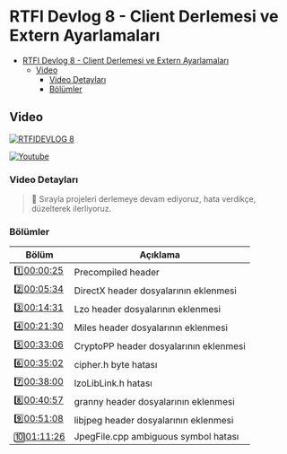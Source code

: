 # RTFI Devlog 8 - Client Derlemesi ve Extern Ayarlamaları

- [RTFI Devlog 8 - Client Derlemesi ve Extern Ayarlamaları](#rtfi-devlog-8---client-derlemesi-ve-extern-ayarlamaları)
  - [Video](#video)
    - [Video Detayları](#video-detayları)
    - [Bölümler](#bölümler)

## Video

[![RTFIDEVLOG 8](https://img.youtube.com/vi/fYl4YG48FHE/0.jpg)](https://youtu.be/fYl4YG48FHE)

[![Youtube](https://img.shields.io/youtube/views/fYl4YG48FHE?style=social&label=Görüntüleme)](https://youtu.be/fYl4YG48FHE)

### Video Detayları

> 💬 Sırayla projeleri derlemeye devam ediyoruz, hata verdikçe, düzelterek ilerliyoruz.

### Bölümler

| Bölüm | Açıklama |
| --- | --- |
| 1️⃣[00:00:25](https://youtu.be/fYl4YG48FHE?t=25) | Precompiled header |
| 2️⃣[00:05:34](https://youtu.be/fYl4YG48FHE?t=334) | DirectX header dosyalarının eklenmesi |
| 3️⃣[00:14:31](https://youtu.be/fYl4YG48FHE?t=874) | Lzo header dosyalarının eklenmesi |
| 4️⃣[00:21:30](https://youtu.be/fYl4YG48FHE?t=1290) | Miles header dosyalarının eklenmesi |
| 5️⃣[00:33:06](https://youtu.be/fYl4YG48FHE?t=1986) | CryptoPP header dosyalarının eklenmesi |
| 6️⃣[00:35:02](https://youtu.be/fYl4YG48FHE?t=2102) | cipher.h byte hatası |
| 7️⃣[00:38:00](https://youtu.be/fYl4YG48FHE?t=2280) | lzoLibLink.h hatası |
| 8️⃣[00:40:57](https://youtu.be/fYl4YG48FHE?t=2457) | granny header dosyalarının eklenmesi |
| 9️⃣[00:51:08](https://youtu.be/fYl4YG48FHE?t=3068) | libjpeg header dosyalarının eklenmesi |
| 🔟[01:11:26](https://youtu.be/fYl4YG48FHE?t=4286) | JpegFile.cpp ambiguous symbol hatası |
